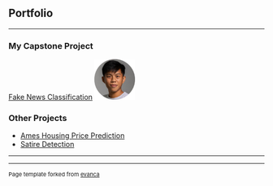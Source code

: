 ## Portfolio

---

### My Capstone Project

[Fake News Classification](/FakeNewsClassification/)
<img src="images/oooo.plus_139.png" width="80" height="80">



### Other Projects

- [Ames Housing Price Prediction](/Project2Ames/)
- [Satire Detection](/Satire-Detection/)


---




---
<p style="font-size:11px">Page template forked from <a href="https://github.com/evanca/quick-portfolio">evanca</a></p>
<!-- Remove above link if you don't want to attibute -->
